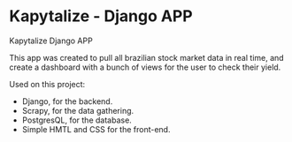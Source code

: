 # Kapytalize - Django APP

Kapytalize Django APP 

This app was created to pull all brazilian stock market data in real time, and create a dashboard with a bunch of views for the user to check their yield. 

Used on this project:

- Django, for the backend. 
- Scrapy, for the data gathering.
- PostgresQL, for the database.
- Simple HMTL and CSS for the front-end. 
